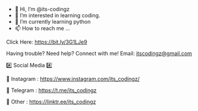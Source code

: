 - 👋 Hi, I’m @its-codingz
- 👀 I’m interested in learning coding.
- 🌱 I’m currently learning python
- 📫 How to reach me ...

Click Here: https://bit.ly/3G1LJe9

Having trouble? Need help? Connect with me!
Email: itscodingz@gmail.com

#️⃣ Social Media #️⃣

📸 Instagram : https://www.instagram.com/its_codingz/

📝 Telegram : https://t.me/its_codingz

🔗 Other : https://linktr.ee/its_codingz


<!---
its-codingz/its-codingz is a ✨ special ✨ repository because its `README.md` (this file) appears on your GitHub profile.
You can click the Preview link to take a look at your changes.
--->
